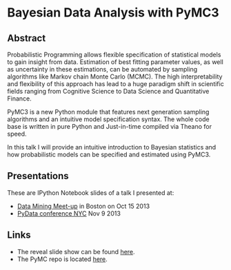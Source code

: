 Bayesian Data Analysis with PyMC3
=================================

Abstract
--------

Probabilistic Programming allows flexible specification of statistical models to gain insight from data. Estimation of best fitting parameter values, as well as uncertainty in these estimations, can be automated by sampling algorithms like Markov chain Monte Carlo (MCMC). The high interpretability and flexibility of this approach has lead to a huge paradigm shift in scientific fields ranging from Cognitive Science to Data Science and Quantitative Finance.

PyMC3 is a new Python module that features next generation sampling algorithms and an intuitive model specification syntax. The whole code base is written in pure Python and Just-in-time compiled via Theano for speed.

In this talk I will provide an intuitive introduction to Bayesian statistics and how probabilistic models can be specified and estimated using PyMC3.

Presentations
-------------

These are IPython Notebook slides of a talk I presented at:
* [Data Mining Meet-up](http://www.meetup.com/Boston-Data-Mining/events/144148692/) in Boston on Oct 15 2013 
* [PyData conference NYC](http://pydata.org/nyc2013/abstracts/#91) Nov 9 2013 

Links
-----

* The reveal slide show can be found [here](https://rawgithub.com/twiecki/pymc3_talk/master/bayesian_pymc3.slides.html).
* The PyMC repo is located [here](https://github.com/pymc-devs/pymc).
